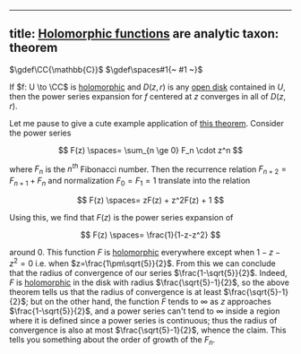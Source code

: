 
---
title: [Holomorphic functions](./rmsf-1200.md) are analytic
taxon: theorem
---

$\gdef\CC{\mathbb{C}}$
$\gdef\spaces#1{~ #1 ~}$

[holomorphic]: ./rmsf-1200.md

If $f: U \to \CC$ is [holomorphic][holomorphic] and $D(z,r)$ is any [open disk](./rmsf-1101.md) contained in $U$, then the power series expansion for $f$ centered at $z$ converges in all of $D(z,r)$. 

Let me pause to give a cute example application of [this theorem](./rmsf-1402.md). Consider the power series

$$ F(z) \spaces= \sum_{n \ge 0} F_n \cdot z^n $$

where $F_n$ is the $n^{th}$ Fibonacci number. Then the recurrence relation $F_{n+2} = F_{n+1} + F_n$ and normalization $F_0 = F_1 = 1$ translate into the relation

$$ F(z) \spaces= zF(z) + z^2F(z) + 1 $$

Using this, we find that $F(z)$ is the power series expansion of 

$$ F(z) \spaces= \frac{1}{1-z-z^2} $$

around $0$. This function $F$ is [holomorphic][holomorphic] everywhere except when $1-z-z^2=0$ i.e. when $z=\frac{1\pm\sqrt{5}}{2}$. From this we can conclude that the radius of convergence of our series $\frac{1-\sqrt{5}}{2}$. Indeed, $F$ is [holomorphic][holomorphic] in the disk with radius $\frac{\sqrt{5}-1}{2}$, so the above theorem tells us that the radius of convergence is at least $\frac{\sqrt{5}-1}{2}$; but on the other hand, the function $F$ tends to $\infty$ as $z$ approaches $\frac{1-\sqrt{5}}{2}$, and a power series can't tend to $\infty$ inside a region where it is defined since a power series is continuous; thus the radius of convergence is also at most $\frac{\sqrt{5}-1}{2}$, whence the claim. This tells you something about the order of growth of the $F_n$. 
